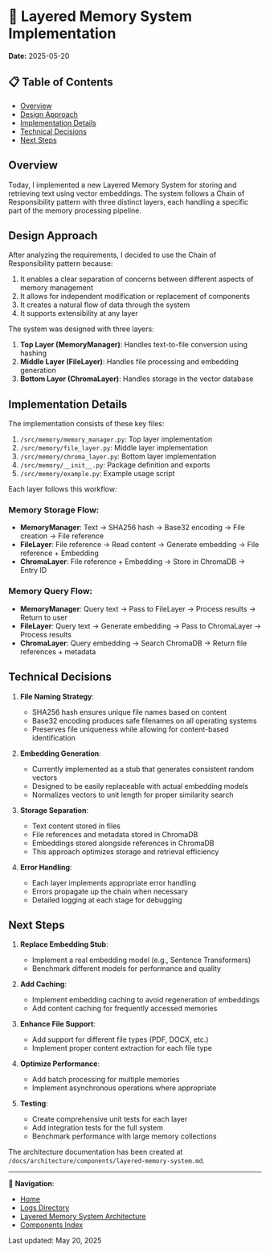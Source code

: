 # 🧠 Layered Memory System Implementation

**Date:** 2025-05-20

## 📋 Table of Contents
- [Overview](#overview)
- [Design Approach](#design-approach)
- [Implementation Details](#implementation-details)
- [Technical Decisions](#technical-decisions)
- [Next Steps](#next-steps)

## Overview

Today, I implemented a new Layered Memory System for storing and retrieving text using vector embeddings. The system follows a Chain of Responsibility pattern with three distinct layers, each handling a specific part of the memory processing pipeline.

## Design Approach

After analyzing the requirements, I decided to use the Chain of Responsibility pattern because:

1. It enables a clear separation of concerns between different aspects of memory management
2. It allows for independent modification or replacement of components
3. It creates a natural flow of data through the system
4. It supports extensibility at any layer

The system was designed with three layers:

1. **Top Layer (MemoryManager)**: Handles text-to-file conversion using hashing
2. **Middle Layer (FileLayer)**: Handles file processing and embedding generation
3. **Bottom Layer (ChromaLayer)**: Handles storage in the vector database

## Implementation Details

The implementation consists of these key files:

1. `/src/memory/memory_manager.py`: Top layer implementation
2. `/src/memory/file_layer.py`: Middle layer implementation
3. `/src/memory/chroma_layer.py`: Bottom layer implementation
4. `/src/memory/__init__.py`: Package definition and exports
5. `/src/memory/example.py`: Example usage script

Each layer follows this workflow:

### Memory Storage Flow:
- **MemoryManager**: Text → SHA256 hash → Base32 encoding → File creation → File reference
- **FileLayer**: File reference → Read content → Generate embedding → File reference + Embedding
- **ChromaLayer**: File reference + Embedding → Store in ChromaDB → Entry ID

### Memory Query Flow:
- **MemoryManager**: Query text → Pass to FileLayer → Process results → Return to user
- **FileLayer**: Query text → Generate embedding → Pass to ChromaLayer → Process results
- **ChromaLayer**: Query embedding → Search ChromaDB → Return file references + metadata

## Technical Decisions

1. **File Naming Strategy**:
   - SHA256 hash ensures unique file names based on content
   - Base32 encoding produces safe filenames on all operating systems
   - Preserves file uniqueness while allowing for content-based identification

2. **Embedding Generation**:
   - Currently implemented as a stub that generates consistent random vectors
   - Designed to be easily replaceable with actual embedding models
   - Normalizes vectors to unit length for proper similarity search

3. **Storage Separation**:
   - Text content stored in files
   - File references and metadata stored in ChromaDB
   - Embeddings stored alongside references in ChromaDB
   - This approach optimizes storage and retrieval efficiency

4. **Error Handling**:
   - Each layer implements appropriate error handling
   - Errors propagate up the chain when necessary
   - Detailed logging at each stage for debugging

## Next Steps

1. **Replace Embedding Stub**:
   - Implement a real embedding model (e.g., Sentence Transformers)
   - Benchmark different models for performance and quality

2. **Add Caching**:
   - Implement embedding caching to avoid regeneration of embeddings
   - Add content caching for frequently accessed memories

3. **Enhance File Support**:
   - Add support for different file types (PDF, DOCX, etc.)
   - Implement proper content extraction for each file type

4. **Optimize Performance**:
   - Add batch processing for multiple memories
   - Implement asynchronous operations where appropriate

5. **Testing**:
   - Create comprehensive unit tests for each layer
   - Add integration tests for the full system
   - Benchmark performance with large memory collections

The architecture documentation has been created at `/docs/architecture/components/layered-memory-system.md`.

---

🧭 **Navigation**:
- [Home](/README.md)
- [Logs Directory](/docs/logs/README.md)
- [Layered Memory System Architecture](/docs/architecture/components/layered-memory-system.md)
- [Components Index](/docs/architecture/components/README.md)

Last updated: May 20, 2025